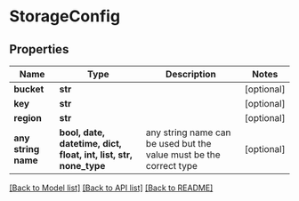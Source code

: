 # StorageConfig


## Properties
Name | Type | Description | Notes
------------ | ------------- | ------------- | -------------
**bucket** | **str** |  | [optional] 
**key** | **str** |  | [optional] 
**region** | **str** |  | [optional] 
**any string name** | **bool, date, datetime, dict, float, int, list, str, none_type** | any string name can be used but the value must be the correct type | [optional]

[[Back to Model list]](../README.md#documentation-for-models) [[Back to API list]](../README.md#documentation-for-api-endpoints) [[Back to README]](../README.md)


